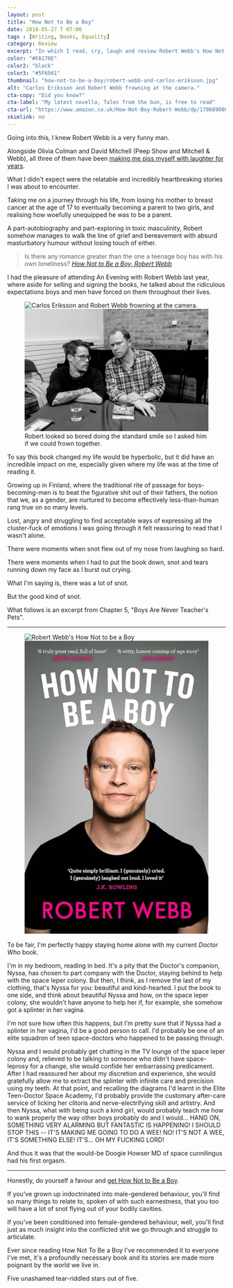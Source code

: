 ```yaml
---
layout: post
title: "How Not to Be a Boy"
date: 2018-05-27 T 07:00
tags : [Writing, Books, Equality]
category: Review
excerpt: "In which I read, cry, laugh and review Robert Webb's How Not to Be a Boy."
color: "#FA178E"
color2: "black"
color3: "#5F6561"
thumbnail: "how-not-to-be-a-boy/robert-webb-and-carlos-eriksson.jpg"
alt: "Carlos Eriksson and Robert Webb frowning at the camera."
cta-copy: "Did you know?"
cta-label: "My latest novella, Tales from the Gun, is free to read"
cta-url: "https://www.amazon.co.uk/How-Not-Boy-Robert-Webb/dp/1786890089"
skimlink: no
---
```

Going into this, I knew Robert Webb is a very funny man.

Alongside Olivia Colman and David Mitchell (Peep Show and Mitchell & Webb), all three of them have been [making me piss myself with laughter for years][baddies].

What I didn't expect were the relatable and incredibly heartbreaking stories I was about to encounter.

Taking me on a journey through his life, from losing his mother to breast cancer at the age of 17 to eventually becoming a parent to two girls, and realising how woefully unequipped he was to be a parent.

A part-autobiography and part-exploring in toxic masculinity, Robert somehow manages to walk the line of grief and bereavement with absurd masturbatory humour without losing touch of either.

> Is there any romance greater than the one a teenage boy has with his own loneliness? <cite>[How Not to Be a Boy, Robert Webb][goodreads]</cite>

I had the pleasure of attending An Evening with Robert Webb last year, where aside for selling and signing the books, he talked about the ridiculous expectations boys and men have forced on them throughout their lives.

<figure>
  <img class="js-lazy-load" data-original="/assets/posts/2018/may/how-not-to-be-a-boy/robert-webb-and-carlos-eriksson.jpg" alt="Carlos Eriksson and Robert Webb frowning at the camera.">
  <noscript>
    <img src="/assets/posts/2018/may/how-not-to-be-a-boy/robert-webb-and-carlos-eriksson.jpg" alt="Carlos Eriksson and Robert Webb frowning at the camera.">
  </noscript>
  <figcaption>Robert looked so bored doing the standard smile so I asked him if we could frown together.</figcaption>
</figure>

To say this book changed my life would be hyperbolic, but it did have an incredible impact on me, especially given where my life was at the time of reading it.

Growing up in Finland, where the traditional rite of passage for boys-becoming-men is to beat the figurative shit out of their fathers, the notion that we, as a gender, are nurtured to become effectively less-than-human rang true on so many levels.

Lost, angry and struggling to find acceptable ways of expressing all the cluster-fuck of emotions I was going through it felt reassuring to read that I wasn't alone.

There were moments when snot flew out of my nose from laughing so hard.

There were moments when I had to put the book down, snot and tears running down my face as I burst out crying.

What I'm saying is, there was a lot of snot.

But the good kind of snot.

What follows is an excerpt from Chapter 5, "Boys Are Never Teacher's Pets".

***

<figure class="aside-image">
  <img class="js-lazy-load" data-original="/assets/posts/2018/may/how-not-to-be-a-boy/hntbab-cover.jpg" alt="Robert Webb's How Not to be a Boy">
  <noscript>
    <img src="/assets/posts/2018/may/how-not-to-be-a-boy/hntbab-cover.jpg" alt="Robert Webb's How Not to be a Boy">
  </noscript>
</figure>

To be fair, I'm perfectly happy staying home alone with my current *Doctor Who* book.

I'm in my bedroom, reading in bed. It's a pity that the Doctor's companion, Nyssa, has chosen to part company with the Doctor, staying behind to help with the space leper colony. But then, I think, as I remove the last of my clothing, that's Nyssa for you: beautiful and kind-hearted. I put the book to one side, and think about beautiful Nyssa and how, on the space leper colony, she wouldn't have anyone to help her if, for example, she somehow got a splinter in her vagina.

I'm not sure how often this happens, but I'm pretty sure that if Nyssa had a splinter in her vagina, I'd be a good person to call. I'd probably be one of an elite squadron of teen space-doctors who happened to be passing through.

Nyssa and I would probably get chatting in the TV lounge of the space leper colony and, relieved to be talking to someone who didn't have space-leprosy for a change, she would confide her embarrassing predicament. After I had reassured her about my discretion and experience, she would gratefully allow me to extract the splinter with infinite care and precision using my teeth. At that point, and recalling the diagrams I'd learnt in the Elite Teen-Doctor Space Academy, I'd probably provide the customary after-care service of licking her clitoris and nerve-electrifying skill and artistry. And then Nyssa, what with being such a kind girl, would probably teach me how to wank properly the way other boys probably do and I would... HANG ON, SOMETHING VERY ALARMING BUT FANTASTIC IS HAPPENING! I SHOULD STOP THIS -- IT'S MAKING ME GOING TO DO A WEE! NO! IT'S NOT A WEE, IT'S SOMETHING ELSE! IT'S... OH MY FUCKING LORD!

And thus it was that the would-be Doogie Howser MD of space cunnilingus had his first orgasm.

***

Honestly, do yourself a favour and [get How Not to Be a Boy][amazon].

If you've grown up indoctrinated into male-gendered behaviour, you'll find so many things to relate to, spoken of with such earnestness, that you too will have a lot of snot flying out of your bodily cavities.

If you've been conditioned into female-gendered behaviour, well, you'll find just as much insight into the conflicted shit we go through and struggle to articulate.

Ever since reading How Not To Be a Boy I've recommended it to everyone I've met, it's a profoundly necessary book and its stories are made more poignant by the world we live in.

Five unashamed tear-riddled stars out of five.

[baddies]: https://www.youtube.com/watch?v=hn1VxaMEjRU
[goodreads]: https://www.goodreads.com/book/show/34661984-how-not-to-be-a-boy?from_search=true
[amazon]: https://www.amazon.co.uk/How-Not-Boy-Robert-Webb/dp/1786890089